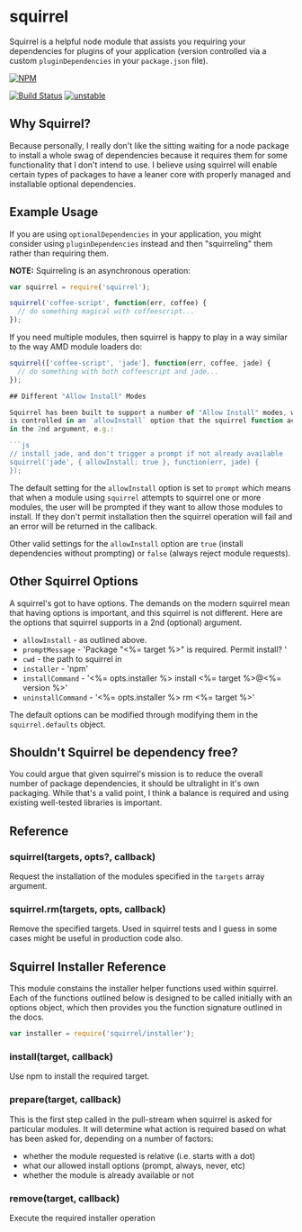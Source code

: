 # squirrel

Squirrel is a helpful node module that assists you requiring your
dependencies for plugins of your application (version controlled via a
custom `pluginDependencies` in your `package.json` file).


[![NPM](https://nodei.co/npm/squirrel.png)](https://nodei.co/npm/squirrel/)

[![Build Status](https://travis-ci.org/DamonOehlman/squirrel.png?branch=master)](https://travis-ci.org/DamonOehlman/squirrel)
[![unstable](http://hughsk.github.io/stability-badges/dist/unstable.svg)](http://github.com/hughsk/stability-badges)

## Why Squirrel?

Because personally, I really don't like the sitting waiting for a node
package to install a whole swag of dependencies because it requires them
for some functionality that I don't intend to use.  I believe using
squirrel will enable certain types of packages to have a leaner core
with properly managed and installable optional dependencies.

## Example Usage

If you are using `optionalDependencies` in your application, you might
consider using `pluginDependencies` instead and then "squirreling"
them rather than requiring them.

__NOTE:__ Squirreling is an asynchronous operation:

```js
var squirrel = require('squirrel');

squirrel('coffee-script', function(err, coffee) {
  // do something magical with coffeescript...
});
```

If you need multiple modules, then squirrel is happy to play in a 
way similar to the way AMD module loaders do:

```js
squirrel(['coffee-script', 'jade'], function(err, coffee, jade) {
  // do something with both coffeescript and jade...
});

## Different "Allow Install" Modes

Squirrel has been built to support a number of "Allow Install" modes, which 
is controlled in an `allowInstall` option that the squirrel function accepts
in the 2nd argument, e.g.:

```js
// install jade, and don't trigger a prompt if not already available
squirrel('jade', { allowInstall: true }, function(err, jade) {
});
```
The default setting for the `allowInstall` option is set to `prompt` which
means that when a module using `squirrel` attempts to squirrel one or more
modules, the user will be prompted if they want to allow those modules to
install.  If they don't permit installation then the squirrel operation
will fail and an error will be returned in the callback.

Other valid settings for the `allowInstall` option are `true` (install
dependencies without prompting) or `false` (always reject module requests).

## Other Squirrel Options

A squirrel's got to have options.  The demands on the modern squirrel
mean that having options is important, and this squirrel is not different.
Here are the options that squirrel supports in a 2nd (optional) argument.

- `allowInstall` - as outlined above.
- `promptMessage` - 'Package "<%= target %>" is required. Permit install? '
- `cwd` - the path to squirrel in
- `installer` - 'npm'
- `installCommand` - '<%= opts.installer %> install <%= target %>@<%= version %>'
- `uninstallCommand` - '<%= opts.installer %> rm <%= target %>'

The default options can be modified through modifying them in
the `squirrel.defaults` object.

## Shouldn't Squirrel be dependency free?

You could argue that given squirrel's mission is to reduce the overall
number of package dependencies, it should be ultralight in it's own
packaging.  While that's a valid point, I think a balance is required and
using existing well-tested libraries is important.

## Reference

### squirrel(targets, opts?, callback)

Request the installation of the modules specified in the `targets` array
argument.

### squirrel.rm(targets, opts, callback)

Remove the specified targets.  Used in squirrel tests and I guess in some
cases might be useful in production code also.

## Squirrel Installer Reference

This module constains the installer helper functions used within squirrel.
Each of the functions outlined below is designed to be called initially
with an options object, which then provides you the function signature
outlined in the docs.

```js
var installer = require('squirrel/installer');
```

### install(target, callback)

Use npm to install the required target.

### prepare(target, callback)

This is the first step called in the pull-stream when squirrel is asked
for particular modules.  It will determine what action is required based
on what has been asked for, depending on a number of factors:

- whether the module requested is relative (i.e. starts with a dot)
- what our allowed install options (prompt, always, never, etc)
- whether the module is already available or not

### remove(target, callback)

Execute the required installer operation
